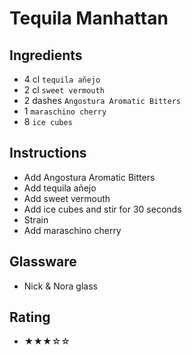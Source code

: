# Tequila Manhattan

## Ingredients
- 4 cl `tequila añejo`
- 2 cl `sweet vermouth`
- 2 dashes `Angostura Aromatic Bitters`
- 1 `maraschino cherry`
- 8 `ice cubes`

## Instructions
- Add Angostura Aromatic Bitters
- Add tequila añejo
- Add sweet vermouth
- Add ice cubes and stir for 30 seconds
- Strain
- Add maraschino cherry

## Glassware
- Nick & Nora glass

## Rating
- ★★★☆☆